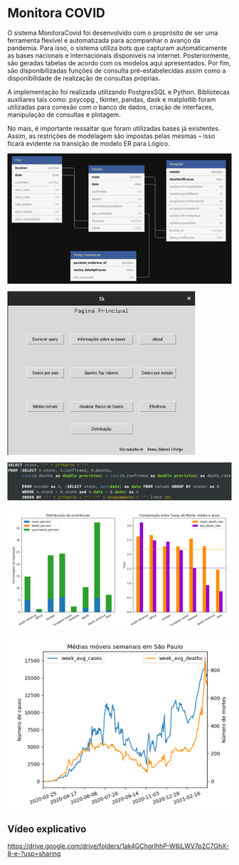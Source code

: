 # Monitora COVID

O sistema MonitoraCovid foi desenvolvido com o proprósito de ser uma ferramenta flexível e
automatizada para acompanhar o avanço da pandemia. Para isso, o sistema utiliza bots que capturam automaticamente as bases nacionais e internacionais disponíveis na internet. Posteriormente, são geradas tabelas de acordo com os modelos aqui apresentados. Por fim, são disponibilizadas funções de consulta pré-estabelecidas assim como a disponibilidade de realização de consultas próprias.

A implementação foi realizada utilizando PostgresSQL e Python. Bibliotecas auxiliares tais como: psycopg , tkinter, pandas, dask e matplotlib foram utilizadas para conexão com o banco de dados, criação de interfaces, manipulação de consultas e plotagem.

No mais, é importante ressaltar que foram utilizadas bases já existentes. Assim, as restrições de modelagem são impostas pelas mesmas – isso ficará evidente na transição de modelo ER para Lógico.

![Modelo Lógico](modeloLogico.png "Modelo Lógico")

![Interface](interface.png "Interface")

![Exemplo](top10.png "Exemplo de Query: top10")

![Indicadores MACRO](metrics.png "Indicadores Macro")

![Indicador MICRO](moveMean.png "Indicador Micro")


## Vídeo explicativo

https://drive.google.com/drive/folders/1ak4GChgrIhhP-W6iLWV7p2C7GhX-8-e-?usp=sharing

